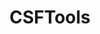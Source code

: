 ---
title: "CSFTools"
img: "csf.webp"
image_alt: "CSFTools Image"
link: "./csftools/content"
description: |
  CSFTools is a MATLAB toolbox that provides spatial Contrast Sensitivity Functions (CSF) of the ModelFest Standard Spatial Observer (Watson&Malo 2002). It also includes chromatic CSFs from Mullen (1985). The toolbox covers spatio-temporal CSF in terms of frequency (Kelly 1979) and speed (Daly 2000).
references:
  - "ModelFest Standard Spatial Observer. Watson, A. & Malo, J., 2002."
  - "Spatio-Temporal CSFs and Contrast Sensitivity. Mullen, R., 1985."
---